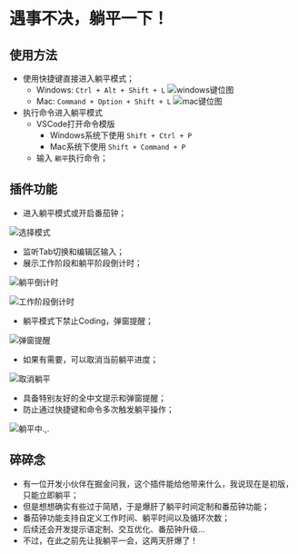 # 遇事不决，躺平一下！

## 使用方法
- 使用快捷键直接进入躺平模式；
  - Windows: `Ctrl + Alt + Shift + L`
![windows键位图](https://p3-juejin.byteimg.com/tos-cn-i-k3u1fbpfcp/450386d0f296422b8d22076c7a5f4229~tplv-k3u1fbpfcp-jj-mark:0:0:0:0:q75.image#?w=3368&h=1132&s=3229678&e=png&b=212525)
  - Mac: `Command + Option + Shift + L`
![mac键位图](https://p9-juejin.byteimg.com/tos-cn-i-k3u1fbpfcp/669431a1aec64b94ba5e790264a633a3~tplv-k3u1fbpfcp-jj-mark:0:0:0:0:q75.image#?w=2196&h=850&s=205036&e=png&b=1f2125)
- 执行命令进入躺平模式
  - VSCode打开命令模版
    - Windows系统下使用 `Shift + Ctrl + P`
    - Mac系统下使用 `Shift + Command + P`
  - 输入 `躺平`执行命令；

## 插件功能

- 进入躺平模式或开启番茄钟；

![选择模式](https://p1-juejin.byteimg.com/tos-cn-i-k3u1fbpfcp/ca78a91a3a07466c8eff6f7d024481dd~tplv-k3u1fbpfcp-jj-mark:3024:0:0:0:q75.awebp#?w=599&h=92&s=3891&e=png&b=fefefe)
- 监听Tab切换和编辑区输入；
- 展示工作阶段和躺平阶段倒计时；

![躺平倒计时](https://p1-juejin.byteimg.com/tos-cn-i-k3u1fbpfcp/5e5732faf81c4346a3d020f2d7ee648f~tplv-k3u1fbpfcp-jj-mark:0:0:0:0:q75.image#?w=452&h=85&s=8267&e=png&b=fefefe)

![工作阶段倒计时](https://p3-juejin.byteimg.com/tos-cn-i-k3u1fbpfcp/5120ea6ca0cc4db2975d07ce0deb5d8d~tplv-k3u1fbpfcp-jj-mark:0:0:0:0:q75.image#?w=451&h=102&s=14046&e=png&b=fbfbfb)
- 躺平模式下禁止Coding，弹窗提醒；

![弹窗提醒](https://p9-juejin.byteimg.com/tos-cn-i-k3u1fbpfcp/7f13d44519bf4ed8b693dec9616197a9~tplv-k3u1fbpfcp-jj-mark:0:0:0:0:q75.image#?w=260&h=180&s=11092&e=png&b=e4e4e4)
- 如果有需要，可以取消当前躺平进度；

![取消躺平](https://p3-juejin.byteimg.com/tos-cn-i-k3u1fbpfcp/6a245c3ef6624f0087331bcd34bd349e~tplv-k3u1fbpfcp-jj-mark:0:0:0:0:q75.image#?w=452&h=86&s=9970&e=png&b=fefefe)
- 具备特别友好的全中文提示和弹窗提醒；
- 防止通过快捷键和命令多次触发躺平操作；

![躺平中.,.](https://p9-juejin.byteimg.com/tos-cn-i-k3u1fbpfcp/a10df556cf624c21b25c3d9c909338e3~tplv-k3u1fbpfcp-jj-mark:0:0:0:0:q75.image#?w=260&h=180&s=9549&e=png&b=e4e4e4)

## 碎碎念

- 有一位开发小伙伴在掘金问我，这个插件能给他带来什么，我说现在是初版，只能立即躺平；
- 但是想想确实有些过于简陋，于是爆肝了躺平时间定制和番茄钟功能；
- 番茄钟功能支持自定义工作时间、躺平时间以及循环次数；
- 后续还会开发提示语定制、交互优化、番茄钟升级...
- 不过，在此之前先让我躺平一会，这两天肝爆了！